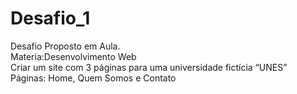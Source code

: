# Desafio_1
 Desafio Proposto em Aula.<br>
 Materia:Desenvolvimento Web <br>
 Criar um site com 3 páginas para uma universidade fictícia “UNES” <br>
 Páginas: Home, Quem Somos e Contato
